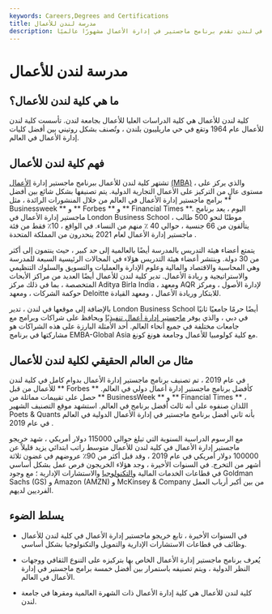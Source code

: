 ```yaml
---
keywords: Careers,Degrees and Certifications
title: مدرسة لندن للأعمال
description: كلية لندن للأعمال هي كلية إدارة أعمال دولية في لندن تقدم برنامج ماجستير في إدارة الأعمال مشهورًا عالميًا.
---
```


# مدرسة لندن للأعمال
## ما هي كلية لندن للأعمال؟

كلية لندن للأعمال هي كلية الدراسات العليا للأعمال بجامعة لندن. تأسست كلية لندن للأعمال عام 1964 وتقع في حي ماريليبون بلندن ، وتُصنف بشكل روتيني بين أفضل كليات إدارة الأعمال في العالم.

## فهم كلية لندن للأعمال

تشتهر كلية لندن للأعمال ببرنامج ماجستير إدارة [الأعمال](/mba) [(MBA)](/mba) ، والذي يركز على مستوى عالٍ من التركيز على الأعمال التجارية الدولية. يتم تصنيفها بشكل شائع بين أفضل برامج ماجستير إدارة الأعمال في العالم من خلال المنشورات الرائدة ، مثل ** Businessweek ** و ** Forbes ** و ** Financial Times **. اليوم ، يعد برنامج ماجستير إدارة الأعمال في London Business School موطنًا لنحو 500 طالب ، يتألفون من 66 جنسية ، حوالي 40 ٪ منهم من النساء. في الواقع ، 10٪ فقط من فئة ماجستير إدارة الأعمال لعام 2021 ينحدرون من المملكة المتحدة .

يتمتع أعضاء هيئة التدريس بالمدرسة أيضًا بالعالمية إلى حد كبير ، حيث ينتمون إلى أكثر من 30 دولة. وينتشر أعضاء هيئة التدريس هؤلاء في المجالات الرئيسية السبعة للمدرسة وهي المحاسبة والاقتصاد والمالية وعلوم الإدارة والعمليات والتسويق والسلوك التنظيمي والاستراتيجية و ريادة الأعمال. تدير كلية لندن للأعمال أيضًا العديد من مراكز الأبحاث المتخصصة ، بما في ذلك مركز Aditya Birla India ، ومعهد AQR لإدارة الأصول ، ومركز حوكمة الشركات ، ومعهد Deloitte للابتكار وريادة الأعمال ، ومعهد القيادة.

بالإضافة إلى موقعها في لندن ، تدير London Business School أيضًا حرمًا جامعيًا ثانيًا في دبي ، والذي يوفر [ماجستير إدارة أعمال تنفيذيًا](/executive-mba) ويحافظ على شراكات وبرامج مع جامعات مختلفة في جميع أنحاء العالم. أحد الأمثلة البارزة على هذه الشراكات هو مشاركتها في برنامج EMBA-Global Asia مع كلية كولومبيا للأعمال وجامعة هونغ كونغ.

## مثال من العالم الحقيقي لكلية لندن للأعمال

في عام 2019 ، تم تصنيف برنامج ماجستير إدارة الأعمال بدوام كامل في كلية لندن للأعمال من قبل ** Forbes ** كأفضل برنامج ماجستير إدارة أعمال دولي في العالم. حصل على تقييمات مماثلة من ** BusinessWeek ** و ** Financial Times ** ، اللذان صنفوه على أنه ثالث أفضل برنامج في العالم. استشهد موقع التصنيف الشهير Poets & Quants بأنه ثاني أفضل برنامج ماجستير في إدارة الأعمال الدولية في العالم في عام 2019 .

مع الرسوم الدراسية السنوية التي تبلغ حوالي 115000 دولار أمريكي ، شهد خريجو ماجستير إدارة الأعمال في كلية لندن للأعمال متوسط راتب ابتدائي يزيد قليلاً عن 100000 دولار أمريكي في عام 2019 ، وقد قبل أكثر من 90٪ عروضهم في غضون ثلاثة أشهر من التخرج. في السنوات الأخيرة ، وجد هؤلاء الخريجون فرص عمل بشكل أساسي في قطاعات الخدمات المالية [والتكنولوجيا](/technology_sector) والاستشارات الإدارية ؛ مع وجود Goldman Sachs (GS) و Amazon (AMZN) و McKinsey & Company من بين أكبر أرباب العمل الفرديين لديهم.

## يسلط الضوء

- في السنوات الأخيرة ، تابع خريجو ماجستير إدارة الأعمال في كلية لندن للأعمال وظائف في قطاعات الاستشارات الإدارية والتمويل والتكنولوجيا بشكل أساسي.

- يُعرف برنامج ماجستير إدارة الأعمال الخاص بها بتركيزه على التنوع الثقافي ووجهات النظر الدولية ، ويتم تصنيفه باستمرار بين أفضل خمسة برامج ماجستير في إدارة الأعمال في العالم.

- كلية لندن للأعمال هي كلية إدارة الأعمال ذات الشهرة العالمية ومقرها في جامعة لندن.

